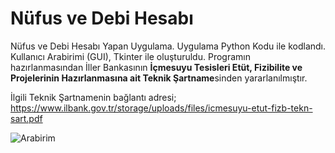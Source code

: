 # Nüfus ve Debi Hesabı

Nüfus ve Debi Hesabı Yapan Uygulama. 
Uygulama Python Kodu ile kodlandı. Kullanıcı Arabirimi (GUI), Tkinter ile oluşturuldu. 
Programın hazırlanmasından İller Bankasının **İçmesuyu Tesisleri Etüt, Fizibilite ve Projelerinin Hazırlanmasına ait Teknik Şartname**sinden yararlanılmıştır.

İlgili Teknik Şartnamenin bağlantı adresi;
https://www.ilbank.gov.tr/storage/uploads/files/icmesuyu-etut-fizb-tekn-sart.pdf

![Arabirim](https://raw.githubusercontent.com/mhalil/Nufus_Debi/main/Arabirim%20(N%C3%BCfus%20ve%20Debi%20Hesabi).png)
